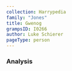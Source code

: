 ```yaml
---
collection: Harrypedia
family: "Jones"
title: Gwenog
grampsID: I0266
author: Luke Schierer
pageType: person
---
```


### Analysis
